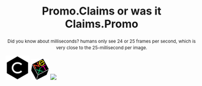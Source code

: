 <h1 align="center"><strong>Promo.Claims or was it Claims.Promo</strong></h1>
</div>
<p align="center"><small>Did you know about milliseconds? humans only see 24 or 25 frames per second, which is very close to the 25-millisecond per image.</small></p>
<div>
<img src="c.png"/>  <img src="Next.png"/> <img src="cpluscplus.png"/>
</smail>
